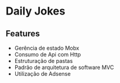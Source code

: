 # Daily Jokes

## Features
  - Gerência de estado Mobx
  - Consumo de Api com Http 
  - Estruturação de pastas
  - Padrão de arquitetura de software MVC
  - Utilização de Adsense

